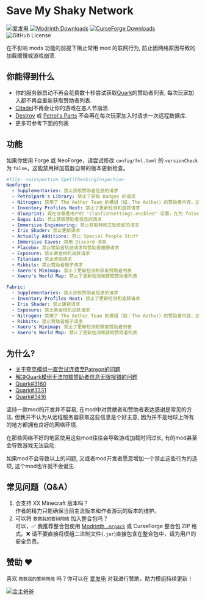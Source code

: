 # Save My Shaky Network

[![爱发电](https://img.shields.io/badge/dynamic/json?url=https%3A%2F%2Fafdian.com%2Fapi%2Fuser%2Fget-profile%3Fuser_id%3D75e549844b5111ed8df552540025c377&query=%24.data.user.name&label=%E7%88%B1%E5%8F%91%E7%94%B5&color=%23946ce6)](https://afdian.com/a/gizmo)
[![Modrinth Downloads](https://img.shields.io/modrinth/dt/oXzIQwRj?logo=modrinth&label=Modrinth)](https://modrinth.com/mod/oXzIQwRj)
[![CurseForge Downloads](https://img.shields.io/curseforge/dt/1129397?logo=curseforge&label=CurseForge)](https://www.curseforge.com/minecraft/mc-mods/smsn)
![GitHub License](https://img.shields.io/github/license/gizmo-ds/smsn-mod?style=flat&label=License)

在不影响 mods 功能的前提下阻止常用 mod 的联网行为, 防止因网络原因导致的加载缓慢或游戏崩溃.

## 你能得到什么

- 你的服务器启动不再会花费数十秒尝试获取[Quark](https://modrinth.com/mod/qnQsVE2z)的赞助者列表, 每次玩家加入都不再会重新获取赞助者列表.
- [Citadel](https://modrinth.com/mod/jJfV67b1)不再会让你的游戏在愚人节崩溃.
- [Destroy](https://modrinth.com/mod/destroy) 或 [Petrol's Parts](https://modrinth.com/mod/petrols-parts)
  不会再在每次玩家加入时请求一次远程数据库.
- 更多可参考下面的列表

## 功能

如果你使用 Forge 或 NeoForge，请尝试修改 `config/fml.toml` 的 `versionCheck` 为 `false`，这能禁用掉加载器自带的版本更新检查。

```yaml
#file: noinspection SpellCheckingInspection
Neoforge:
  - Supplementaries: 禁止获取赞助者信息的请求
  - Petrolpark's Library: 禁止了获取 Badges 的请求
  - Nitrogen: 禁用了 The Aether Team 的模组（如：The Aether）的赞助者内容，这会让 The Aether 中的恐鸟的赞助者换肤功能失效，默认不启用
  - Inventory Profiles Next: 禁止了更新检测和追踪请求
  - Blueprint: 现在会尊重用户的 "slabfishSettings.enabled" 设置，在为 false 的情况下不会再发送请求
  - Bagus Lib: 禁止获取赞助者信息的请求
  - Immersive Engineering: 禁止获取特殊左轮皮肤的请求
  - Iris Shader: 禁止更新请求
  - Actually Additions: 禁止 Special People Stuff
  - Immersive Caves: 禁用 Discord 消息
  - Placebo: 禁止赞助者轨迹请求和赞助者翅膀请求
  - Exposure: 禁止黄金相机皮肤请求
  - Titanium: 禁止奖励请求
  - Ribbits: 禁止赞助者帽子请求
  - Xaero's Minimap: 禁止了更新检测和获取赞助者列表
  - Xaero's World Map: 禁止了更新检测和获取赞助者列表

Fabric:
  - Supplementaries: 禁止获取赞助者信息的请求
  - Inventory Profiles Next: 禁止了更新检测和追踪请求
  - Iris Shader: 禁止更新请求
  - Exposure: 禁止黄金相机皮肤请求
  - Nitrogen: 禁用了 The Aether Team 的模组（如：The Aether）的赞助者内容，这会让 The Aether 中的恐鸟的赞助者换肤功能失效，默认不启用
  - Ribbits: 禁止赞助者帽子请求
  - Xaero's Minimap: 禁止了更新检测和获取赞助者列表
  - Xaero's World Map: 禁止了更新检测和获取赞助者列表
```

## 为什么?

- [关于夸克模组一直尝试连接至Patreon的问题](https://www.bilibili.com/video/BV14E421u7Kt/)
- [解决Quark模组无法加载赞助者信息无限报错的问题](https://www.bilibili.com/read/cv13814407/)
- [Quark#3160](https://github.com/VazkiiMods/Quark/issues/3160)
- [Quark#3331](https://github.com/VazkiiMods/Quark/issues/3331)
- [Quark#3416](https://github.com/VazkiiMods/Quark/issues/3416)

坚持一款mod的开发并不容易, 在mod中对贡献者和赞助者表达感谢是常见的方法. 但我并不认为从远程服务器获取这些信息是个好主意,
因为并不是地球上所有的地方都拥有良好的网络环境.

在那些网络不好的地区使用这些mod往往会导致游戏加载时间过长, 有的mod甚至会导致游戏无法启动.

如果mod不会导致以上的问题, 又或者mod开发者愿意增加一个禁止这些行为的选项, 这个mod也许就不会诞生.

## 常见问题（Q&A）

1. 会支持 XX Minecraft 版本吗？  
   作者的精力只能确保当前主流版本和作者游玩的版本的维护。
2. 可以将 `救救我的答辩网络` 加入整合包吗？  
   可以，✅ 我推荐整合包使用 [Modrinth
   `.mrpack`](https://support.modrinth.com/en/articles/8802351-modrinth-modpack-format-mrpack) 或 CurseForge 整合包 ZIP
   格式。❌ 请不要直接将模组二进制文件(`.jar`)直接包含在整合包中，请为用户的安全负责。

## 赞助 ❤️

喜欢 `救救我的答辩网络` 吗？你可以在 [爱发电](https://afdian.com/a/gizmo) 对我进行赞助，助力模组持续更新！

[![金主爸爸](https://afdian-connect.deno.dev/sponsor.svg)](https://afdian.com/a/gizmo)